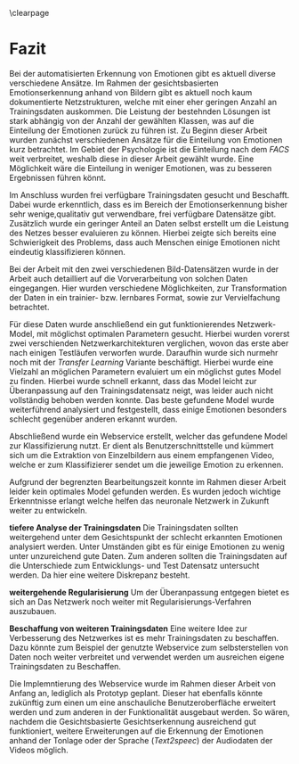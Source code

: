 \clearpage

# Fazit

Bei der automatisierten Erkennung von Emotionen gibt es aktuell diverse verschiedene Ansätze. Im Rahmen der gesichtsbasierten Emotionserkennung anhand von Bildern gibt es aktuell noch kaum dokumentierte Netzstrukturen, welche mit einer eher geringen Anzahl an Trainingsdaten auskommen.
Die Leistung der bestehnden Lösungen ist stark abhängig von der Anzahl der gewählten Klassen, was auf die Einteilung der Emotionen zurück zu führen ist. 
Zu Beginn dieser Arbeit wurden zunächst verschiedenen Ansätze für die Einteilung von Emotionen kurz betrachtet. Im Gebiet der Psychologie ist die Einteilung nach dem *FACS* weit verbreitet, weshalb diese in dieser Arbeit gewählt wurde. Eine Möglichkeit wäre die Einteilung in weniger Emotionen, was zu besseren Ergebnissen führen könnt.
<!-- In anderen Arbeiten zum Thema Emotionserkennung wurde die Einteilung in weniger Emotionen vorgenommen (Vergleich XY), was zu besseren Ergebnissen geführt hat. -->

Im Anschluss wurden frei verfügbare Trainingsdaten gesucht und Beschafft. Dabei wurde erkenntlich, dass es im Bereich der Emotionserkennung bisher sehr wenige,qualitativ gut verwendbare, frei verfügbare Datensätze gibt. Zusätzlich wurde ein geringer Anteil an Daten selbst erstellt um die Leistung des Netzes besser evaluieren zu können. Hierbei zeigte sich bereits eine Schwierigkeit des Problems, dass auch Menschen einige Emotionen nicht eindeutig klassifizieren können. 

Bei der Arbeit mit den  zwei verschiedenen Bild-Datensätzen wurde in der Arbeit auch detailliert auf die Vorverarbeitung von solchen Daten eingegangen. Hier wurden verschiedene Möglichkeiten, zur Transformation der Daten in ein trainier- bzw. lernbares Format, sowie zur Vervielfachung betrachtet.

Für diese Daten wurde anschließend ein gut funktionierendes Netzwerk-Model, mit möglichst optimalen Parametern gesucht. Hierbei wurden vorerst zwei verschienden Netzwerkarchitekturen verglichen, wovon das erste aber nach einigen Testläufen verworfen wurde. Daraufhin wurde sich nurmehr noch mit der *Transfer Learning* Variante beschäftigt. Hierbei wurde eine Vielzahl an möglichen Parametern evaluiert um ein möglichst gutes Model zu finden. Hierbei wurde schnell erkannt, dass das Model leicht zur Überanpassung auf den Trainingsdatensatz neigt, was leider auch nicht vollständig behoben werden konnte.
Das beste gefundene Model wurde weiterführend analysiert und festgestellt, dass einige Emotionen besonders schlecht gegenüber anderen erkannt wurden. 

 Abschließend wurde ein Webservice erstellt, welcher das gefundene Model zur Klassifizierung nutzt. Er dient als Benutzerschnittstelle und kümmert sich um die Extraktion von Einzelbildern aus einem empfangenen Video, welche er zum Klassifizierer sendet um die jeweilige Emotion zu erkennen.

Aufgrund der begrenzten Bearbeitungszeit konnte im Rahmen dieser Arbeit leider kein optimales Model gefunden werden. Es wurden jedoch wichtige Erkenntnisse erlangt welche helfen das neuronale Netzwerk in Zukunft weiter zu entwickeln. 

**tiefere Analyse der Trainingsdaten** Die Trainingsdaten sollten weitergehend unter dem Gesichtspunkt der schlecht erkannten Emotionen analysiert werden. Unter Umständen gibt es für einige Emotionen zu wenig unter unzureichend gute Daten. Zum anderen sollten die Trainingsdaten auf die Unterschiede zum Entwicklungs- und Test Datensatz untersucht werden. Da hier eine weitere Diskrepanz besteht.

**weitergehende Regularisierung** Um der Überanpassung entgegen bietet es sich an Das Netzwerk noch weiter mit Regularisierungs-Verfahren auszubauen.

**Beschaffung von weiteren Trainingsdaten** Eine weitere Idee zur Verbesserung des Netzwerkes ist es mehr Trainingsdaten zu beschaffen. Dazu könnte zum Beispiel der genutzte Webservice zum selbsterstellen von Daten noch weiter verbreitet und verwendet werden um ausreichen eigene Trainingsdaten zu Beschaffen.

Die Implemntierung des Webservice wurde im Rahmen dieser Arbeit von Anfang an, lediglich als Prototyp geplant. Dieser hat ebenfalls könnte zukünftig zum einen um eine anschauliche Benutzeroberfläche erweitert werden und zum anderen in der Funktionalität ausgebaut werden. 
So wären, nachdem die Gesichtsbasierte Gesichtserkennung ausreichend gut funktioniert, weitere Erweiterungen auf die Erkennung der Emotionen anhand der Tonlage oder der Sprache (*Text2speec*) der Audiodaten der Videos möglich.


